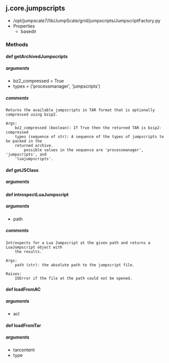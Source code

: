 <!-- toc -->
## j.core.jumpscripts

- /opt/jumpscale7/lib/JumpScale/grid/jumpscripts/JumpscriptFactory.py
- Properties
    - basedir

### Methods

    

#### def getArchivedJumpscripts 

##### arguments

- bz2_compressed = True
- types = ('processmanager', 'jumpscripts')

##### comments

```
Returns the available jumpscripts in TAR format that is optionally compressed using bzip2.

Args:
    bz2_compressed (boolean): If True then the returned TAR is bzip2-compressed
    types (sequence of str): A sequence of the types of jumpscripts to be packed in the
    returned archive.
        possible values in the sequence are 'processmanager', 'jumpscripts', and
    'luajumpscripts'.

```

#### def getJSClass 

##### arguments

#### def introspectLuaJumpscript 

##### arguments

- path

##### comments

```
Introspects for a Lua Jumpscript at the given path and returns a LuaJumpscript object with
    the results.

Args:
    path (str): the absolute path to the jumpscript file.

Raises:
    IOError if the file at the path could not be opened.

```

#### def loadFromAC 

##### arguments

- acl

#### def loadFromTar 

##### arguments

- tarcontent
- type

